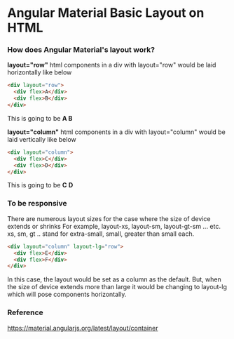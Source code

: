 # Angular Material Basic Layout on HTML

### How does Angular Material's layout work?
**layout="row"**
html components in a div with layout="row" would be laid horizontally like below
```html
<div layout="row">
  <div flex>A</div>
  <div flex>B</div>
</div>
```
This is going to be
**A B**

**layout="column"**
html components in a div with layout="column" would be laid vertically like below
```html
<div layout="column">
  <div flex>C</div>
  <div flex>D</div>
</div>
```
This is going to be
**C**
**D**

### To be responsive
There are numerous layout sizes for the case where the size of device extends or shrinks
For example, layout-xs, layout-sm, layout-gt-sm ... etc.
xs, sm, gt .. stand for extra-small, small, greater than small each.

```html
<div layout="column" layout-lg="row">
  <div flex>E</div>
  <div flex>F</div>
</div>
```
In this case, the layout would be set as a column as the default.
But, when the size of device extends more than large it would be changing to layout-lg which will pose components horizontally.

### Reference
https://material.angularjs.org/latest/layout/container
